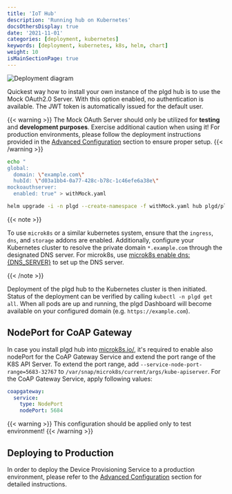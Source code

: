 ```yaml
---
title: 'IoT Hub'
description: 'Running hub on Kubernetes'
docsOthersDisplay: true
date: '2021-11-01'
categories: [deployment, kubernetes]
keywords: [deployment, kubernetes, k8s, helm, chart]
weight: 10
isMainSectionPage: true
---
```


![Deployment diagram](/docs/deployment/hub/static/hub-deployment-diagram.drawio.svg "medium-zoom-image")

Quickest way how to install your own instance of the plgd hub is to use the Mock OAuth2.0 Server. With this option enabled, no authentication is available. The JWT token is automatically issued for the default user.

{{< warning >}}
The Mock OAuth Server should only be utilized for **testing** and **development purposes**. Exercise additional caution when using it! For production environments, please follow the deployment instructions provided in the [Advanced Configuration](/docs/deployment/hub/advanced) section to ensure proper setup.
{{< /warning >}}

```sh
echo "
global:
  domain: \"example.com\"
  hubId: \"d03a1bb4-0a77-428c-b78c-1c46efe6a38e\"
mockoauthserver:
  enabled: true" > withMock.yaml

helm upgrade -i -n plgd --create-namespace -f withMock.yaml hub plgd/plgd-hub
```

{{< note >}}

To use `microk8s` or a similar kubernetes system, ensure that the `ingress`, `dns`, and `storage` addons are enabled. Additionally, configure your Kubernetes cluster to resolve the private domain `*.example.com` through the designated DNS server. For microk8s, use [microk8s enable dns:{DNS_SERVER}](https://microk8s.io/docs/addon-dns) to set up the DNS server.

{{< /note >}}

Deployment of the plgd hub to the Kubernetes cluster is then initiated. Status of the deployment can be verified by calling `kubectl -n plgd get all`. When all pods are up and running, the plgd Dashboard will become available on your configured domain (e.g. `https://example.com`).

## NodePort for CoAP Gateway

In case you install plgd hub into [microk8s.io/](https://microk8s.io/), it's required to enable also
nodePort for the CoAP Gateway Service and extend the port range of the K8S API Server. To extend the port range, add `--service-node-port-range=5683-32767` to `/var/snap/microk8s/current/args/kube-apiserver`. For the CoAP Gateway Service, apply following values:

```yaml
coapgateway:
  service:
    type: NodePort
    nodePort: 5684
```

{{< warning >}}
This configuration should be applied only to test environment!
{{< /warning >}}

## Deploying to Production

In order to deploy the Device Provisioning Service to a production environment, please refer to the [Advanced Configuration](/docs/deployment/hub/advanced) section for detailed instructions.
